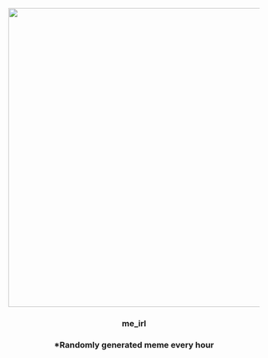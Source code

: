 <p align="center">
        <img src="https://i.redd.it/hnqu6r7pb6l81.jpg" width="600" height="600">
        </p>
        <h3 align="center">me_irl</h3>
        <h3 align="center">*Randomly generated meme every hour</h3>
    